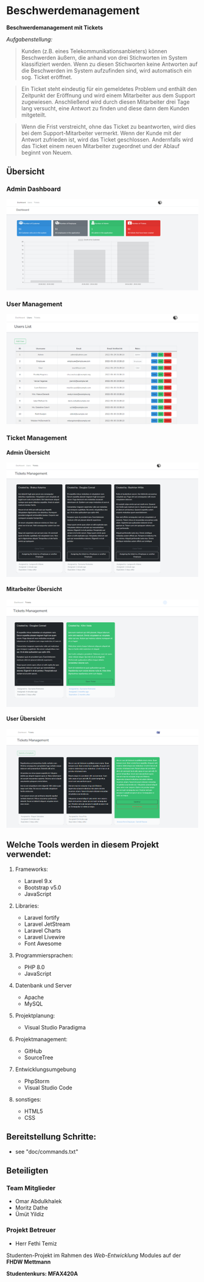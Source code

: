 # Beschwerdemanagement

**Beschwerdemanagement mit Tickets**

*Aufgabenstellung:*

> Kunden (z.B. eines Telekommunikationsanbieters) können Beschwerden äußern, die anhand von drei Stichworten im System klassifiziert werden. Wenn zu diesen Stichworten keine Antworten auf die Beschwerden im System aufzufinden sind, wird automatisch ein sog. Ticket eröffnet.

> Ein Ticket steht eindeutig für ein gemeldetes Problem und enthält den Zeitpunkt der Eröffnung und wird einem Mitarbeiter aus dem Support zugewiesen. Anschließend wird durch diesen Mitarbeiter drei Tage lang versucht, eine Antwort zu finden und diese dann dem Kunden mitgeteilt.

> Wenn die Frist verstreicht, ohne das Ticket zu beantworten, wird dies bei dem Support-Mitarbeiter vermerkt. Wenn der Kunde mit der Antwort zufrieden ist, wird das Ticket geschlossen. Andernfalls wird das Ticket einem neuen Mitarbeiter zugeordnet und der Ablauf beginnt von Neuem.


## Übersicht
### Admin Dashboard
![img.png](img.png)
### User Management
![img_1.png](img_1.png)
### Ticket Management
#### Admin Übersicht
![img_2.png](img_2.png)
#### Mitarbeiter Übersicht
![img_3.png](img_3.png)
#### User Übersicht
![img_4.png](img_4.png)


## Welche Tools werden in diesem Projekt verwendet:

1. Frameworks:
    - Laravel 9.x
    - Bootstrap v5.0
    - JavaScript

2. Libraries:
   - Laravel fortify
   - Laravel JetStream
   - Laravel Charts
   - Laravel Livewire
   - Font Awesome

3. Programmiersprachen:
    - PHP 8.0
    - JavaScript

4. Datenbank und Server
    - Apache
    - MySQL

5. Projektplanung:
    - Visual Studio Paradigma

6. Projektmanagement:
    - GitHub
    - SourceTree

7. Entwicklungsumgebung
    - PhpStorm
    - Visual Studio Code

8. sonstiges:
    - HTML5
    - CSS

## Bereitstellung Schritte:

- see "doc/commands.txt"

## Beteiligten

### Team Mitglieder

- Omar Abdulkhalek
- Moritz Dathe
- Ümüt Yildiz

### Projekt Betreuer

- Herr Fethi Temiz

Studenten-Projekt im Rahmen des *Web-Entwicklung* Modules auf der **FHDW Mettmann**

**Studentenkurs: MFAX420A**
